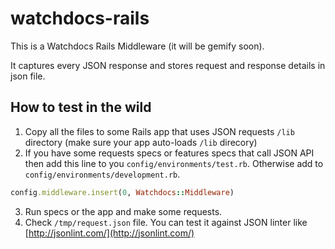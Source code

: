 # watchdocs-rails

This is a Watchdocs Rails Middleware (it will be gemify soon).

It captures every JSON response and stores request and response details in json file.

## How to test in the wild

1. Copy all the files to some Rails app that uses JSON requests `/lib` directory (make sure your app auto-loads `/lib` direcory)
2. If you have some requests specs or features specs that call JSON API then add this line to you `config/environments/test.rb`. Otherwise add to `config/environments/development.rb`.

```ruby
config.middleware.insert(0, Watchdocs::Middleware)
```
3. Run specs or the app and make some requests.
4. Check `/tmp/request.json` file. You can test it against JSON linter like [http://jsonlint.com/](http://jsonlint.com/)
